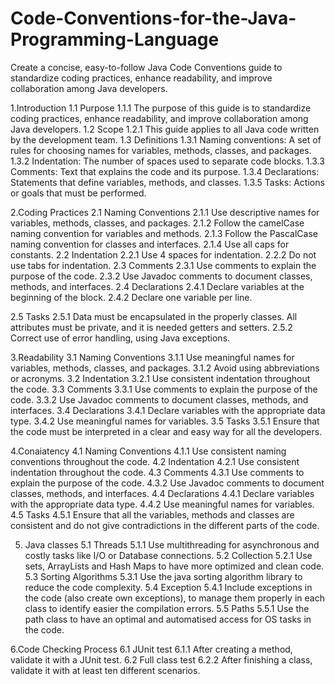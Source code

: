 # Code-Conventions-for-the-Java-Programming-Language
Create a concise, easy-to-follow Java Code Conventions guide to standardize coding practices, enhance readability, and improve collaboration among Java developers.

1.Introduction
1.1 Purpose
1.1.1 The purpose of this guide is to standardize coding practices, enhance readability, and improve collaboration among Java developers.
1.2 Scope
1.2.1 This guide applies to all Java code written by the development team.
1.3 Definitions
1.3.1 Naming conventions: A set of rules for choosing names for variables, methods, classes, and packages.
1.3.2 Indentation: The number of spaces used to separate code blocks.
1.3.3 Comments: Text that explains the code and its purpose.
1.3.4 Declarations: Statements that define variables, methods, and classes.
1.3.5 Tasks: Actions or goals that must be performed.

2.Coding Practices
2.1 Naming Conventions
2.1.1 Use descriptive names for variables, methods, classes, and packages.
2.1.2 Follow the camelCase naming convention for variables and methods.
2.1.3 Follow the PascalCase naming convention for classes and interfaces.
2.1.4 Use all caps for constants.
2.2 Indentation
2.2.1 Use 4 spaces for indentation.
2.2.2 Do not use tabs for indentation.
2.3 Comments
2.3.1 Use comments to explain the purpose of the code.
2.3.2 Use Javadoc comments to document classes, methods, and interfaces.
2.4 Declarations
2.4.1 Declare variables at the beginning of the block.
2.4.2 Declare one variable per line.



2.5 Tasks
2.5.1 Data must be encapsulated in the properly classes. All attributes must be private, and it is needed getters and setters.
2.5.2 Correct use of error handling, using Java exceptions.

3.Readability
3.1 Naming Conventions
3.1.1 Use meaningful names for variables, methods, classes, and packages.
3.1.2 Avoid using abbreviations or acronyms.
3.2 Indentation
3.2.1 Use consistent indentation throughout the code.
3.3 Comments
3.3.1 Use comments to explain the purpose of the code.
3.3.2 Use Javadoc comments to document classes, methods, and interfaces.
3.4 Declarations
3.4.1 Declare variables with the appropriate data type.
3.4.2 Use meaningful names for variables.
3.5 Tasks
3.5.1 Ensure that the code must be interpreted in a clear and easy way for all the developers.

4.Conaiatency
4.1 Naming Conventions
4.1.1 Use consistent naming conventions throughout the code.
4.2 Indentation
4.2.1 Use consistent indentation throughout the code.
4.3 Comments
4.3.1 Use comments to explain the purpose of the code.
4.3.2 Use Javadoc comments to document classes, methods, and interfaces.
4.4 Declarations
4.4.1 Declare variables with the appropriate data type.
4.4.2 Use meaningful names for variables.
4.5 Tasks
4.5.1 Ensure that all the variables, methods and classes are consistent and do not give contradictions in the different parts of the code.

5. Java classes
5.1 Threads
5.1.1 Use multithreading for asynchronous and costly tasks like I/O or Database connections.
5.2 Collection
5.2.1 Use sets, ArrayLists and Hash Maps to have more optimized and clean code.
5.3 Sorting Algorithms
5.3.1 Use the java sorting algorithm library to reduce the code complexity.
5.4 Exception
5.4.1 Include exceptions in the code (also create own exceptions), to manage them properly in each class to identify easier the compilation errors.
5.5 Paths
5.5.1 Use the path class to have an optimal and automatised access for OS tasks in the code.

6.Code Checking Process
6.1 JUnit test
6.1.1 After creating a method, validate it with a JUnit test.
6.2 Full class test
6.2.2 After finishing a class, validate it with at least ten different scenarios.

